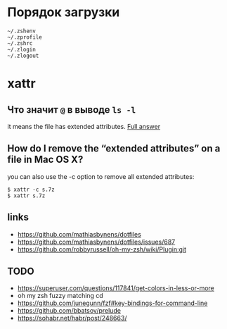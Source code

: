 # Порядок загрузки

```
~/.zshenv
~/.zprofile
~/.zshrc
~/.zlogin
~/.zlogout
```

# xattr
## Что значит `@` в выводе `ls -l`
it means the file has extended attributes. [Full answer](http://unix.stackexchange.com/questions/1646/or-mark-after-running-ls-al)

## How do I remove the “extended attributes” on a file in Mac OS X?

you can also use the -c option to remove all extended attributes:

```
$ xattr -c s.7z
$ xattr s.7z
```

## links
* https://github.com/mathiasbynens/dotfiles
* https://github.com/mathiasbynens/dotfiles/issues/687
* https://github.com/robbyrussell/oh-my-zsh/wiki/Plugin:git

## TODO

* https://superuser.com/questions/117841/get-colors-in-less-or-more
* oh my zsh fuzzy matching cd
* https://github.com/junegunn/fzf#key-bindings-for-command-line
* https://github.com/bbatsov/prelude
* https://sohabr.net/habr/post/248663/